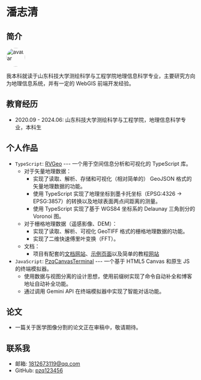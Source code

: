 # 潘志清 

## 简介

<img src="https://avatars.githubusercontent.com/u/82391775?v=4" width="50" height="50" alt="avatar" style="margin-right: 10px; border-radius: 50%;">

我本科就读于山东科技大学测绘科学与工程学院地理信息科学专业，主要研究方向为地理信息系统，并有一定的 WebGIS 前端开发经验。
## 教育经历
- 2020.09 - 2024.06: 山东科技大学测绘科学与工程学院，地理信息科学专业，本科生

## 个人作品
* `TypeScript`: [RVGeo](https://github.com/pzq123456/RVGeo) --- 一个用于空间信息分析和可视化的 TypeScript 库。
  * 对于矢量地理数据：
    * 实现了读取、解析、存储和可视化（相对简单的） GeoJSON 格式的矢量地理数据的功能。
    * 使用 TypeScript 实现了地理坐标到墨卡托坐标（EPSG:4326 -> EPSG:3857）的转换以及地球表面两点间距离的测量。
    * 使用 TypeScript 实现了基于 WGS84 坐标系的 Delaunay 三角剖分的 Voronoi 图。
  * 对于栅格地理数据（遥感影像、DEM）：
    * 实现了读取、解析、可视化 GeoTIFF 格式的栅格地理数据的功能。
    * 实现了二维快速傅里叶变换（FFT）。
  * 文档：
    * 项目有配套的[文档网站](https://pzq123456.github.io/RVGeo/)、[示例页面](https://pzq123456.github.io/RVGeo/dist/index.html)以及简单的教程[网站](https://pzq123456.github.io/RVGeo/tutorials/index.html)
* `JavaScript`: [PzqCanvasTerminal](https://github.com/pzq123456/pzq123456.github.io) --- 一个基于 HTML5 Canvas 和原生 JS 的终端模拟器。
  * 使用数据与视图分离的设计思想，使用前缀树实现了命令自动补全和博客地址自动补全功能。
  * 通过调用 Gemini API 在终端模拟器中实现了智能对话功能。

## 论文
- 一篇关于医学图像分割的论文正在审稿中，敬请期待。

## 联系我
- 邮箱: 1812673119@qq.com
- GitHub: [pzq123456](https://github.com/pzq123456)

